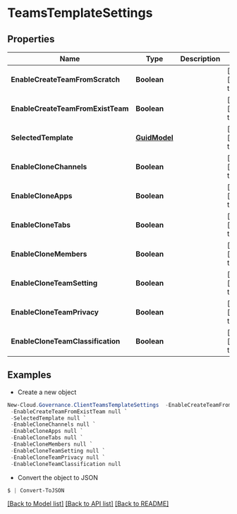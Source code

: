 # TeamsTemplateSettings
## Properties

Name | Type | Description | Notes
------------ | ------------- | ------------- | -------------
**EnableCreateTeamFromScratch** | **Boolean** |  | [optional] [default to null]
**EnableCreateTeamFromExistTeam** | **Boolean** |  | [optional] [default to null]
**SelectedTemplate** | [**GuidModel**](GuidModel.md) |  | [optional] [default to null]
**EnableCloneChannels** | **Boolean** |  | [optional] [default to null]
**EnableCloneApps** | **Boolean** |  | [optional] [default to null]
**EnableCloneTabs** | **Boolean** |  | [optional] [default to null]
**EnableCloneMembers** | **Boolean** |  | [optional] [default to null]
**EnableCloneTeamSetting** | **Boolean** |  | [optional] [default to null]
**EnableCloneTeamPrivacy** | **Boolean** |  | [optional] [default to null]
**EnableCloneTeamClassification** | **Boolean** |  | [optional] [default to null]

## Examples

- Create a new object
```powershell
New-Cloud.Governance.ClientTeamsTemplateSettings  -EnableCreateTeamFromScratch null `
 -EnableCreateTeamFromExistTeam null `
 -SelectedTemplate null `
 -EnableCloneChannels null `
 -EnableCloneApps null `
 -EnableCloneTabs null `
 -EnableCloneMembers null `
 -EnableCloneTeamSetting null `
 -EnableCloneTeamPrivacy null `
 -EnableCloneTeamClassification null
```

- Convert the object to JSON
```powershell
$ | Convert-ToJSON
```


[[Back to Model list]](../README.md#documentation-for-models) [[Back to API list]](../README.md#documentation-for-api-endpoints) [[Back to README]](../README.md)

